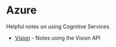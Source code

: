# Azure
Helpful notes on using Cognitive Services.

* [Vision](Vision/README.md) - Notes using the Vision API

